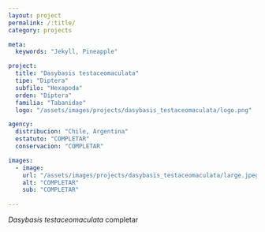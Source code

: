 ```yaml
---
layout: project
permalink: /:title/
category: projects

meta:
  keywords: "Jekyll, Pineapple"

project:
  title: "Dasybasis testaceomaculata"
  tipe: "Diptera"
  subfilo: "Hexapoda"
  orden: "Diptera"
  familia: "Tabanidae"
  logo: "/assets/images/projects/dasybasis_testaceomaculata/logo.png"

agency:
  distribucion: "Chile, Argentina"
  estatuto: "COMPLETAR"
  conservacion: "COMPLETAR"

images:
  - image:
    url: "/assets/images/projects/dasybasis_testaceomaculata/large.jpeg"
    alt: "COMPLETAR"
    sub: "COMPLETAR"
  
---
```

<p><i>Dasybasis testaceomaculata</i> completar </p>
